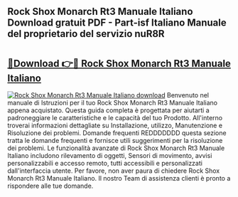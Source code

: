 ## Rock Shox Monarch Rt3 Manuale Italiano Download gratuit PDF - Part-isf Italiano Manuale del proprietario del servizio nuR8R

# <h2><a href="http://dfafl5.blite.top/?on=Rock+Shox+Monarch+Rt3+Manuale+Italiano">🔗Download 👉🔴 Rock Shox Monarch Rt3 Manuale Italiano</a></h2>

[![Rock Shox Monarch Rt3 Manuale Italiano download](https://i.imgur.com/lujVjoI.png)](http://dfafl5.blite.top/?on=Rock+Shox+Monarch+Rt3+Manuale+Italiano)
Benvenuto nel manuale di Istruzioni per il tuo Rock Shox Monarch Rt3 Manuale Italiano appena acquistato. Questa guida completa è progettata per aiutarti a padroneggiare le caratteristiche e le capacità del tuo Prodotto. All'interno troverai informazioni dettagliate su Installazione, utilizzo, Manutenzione e Risoluzione dei problemi. Domande frequenti REDDDDDDD questa sezione tratta le domande frequenti e fornisce utili suggerimenti per la risoluzione dei problemi. Le funzionalità avanzate di Rock Shox Monarch Rt3 Manuale Italiano includono rilevamento di oggetti, Sensori di movimento, avvisi personalizzabili e accesso remoto, tutti accessibili e personalizzati dall'interfaccia utente. Per favore, non aver paura di chiedere Rock Shox Monarch Rt3 Manuale Italiano. Il nostro Team di assistenza clienti è pronto a rispondere alle tue domande.
